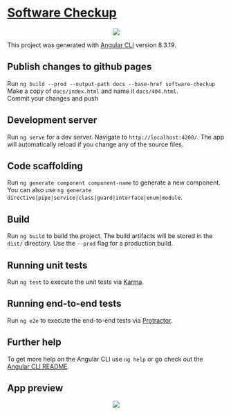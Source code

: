 # [Software Checkup](https://delivery-booster-league.github.io/software-checkup/)

<p align="center">
    <img src="https://media.giphy.com/media/3o6MbaYjCiZbA9RRza/giphy.gif">
</p>

This project was generated with [Angular CLI](https://github.com/angular/angular-cli) version 8.3.19.

## Publish changes to github pages

Run `ng build --prod --output-path docs --base-href software-checkup`  
Make a copy of `docs/index.html` and name it `docs/404.html`.  
Commit your changes and push


## Development server

Run `ng serve` for a dev server. Navigate to `http://localhost:4200/`. The app will automatically reload if you change any of the source files.

## Code scaffolding

Run `ng generate component component-name` to generate a new component. You can also use `ng generate directive|pipe|service|class|guard|interface|enum|module`.

## Build

Run `ng build` to build the project. The build artifacts will be stored in the `dist/` directory. Use the `--prod` flag for a production build.

## Running unit tests

Run `ng test` to execute the unit tests via [Karma](https://karma-runner.github.io).

## Running end-to-end tests

Run `ng e2e` to execute the end-to-end tests via [Protractor](http://www.protractortest.org/).

## Further help

To get more help on the Angular CLI use `ng help` or go check out the [Angular CLI README](https://github.com/angular/angular-cli/blob/master/README.md).

## App preview

<p align="center">
    <img src="https://i.imgur.com/McPBonx.png">
</p>
